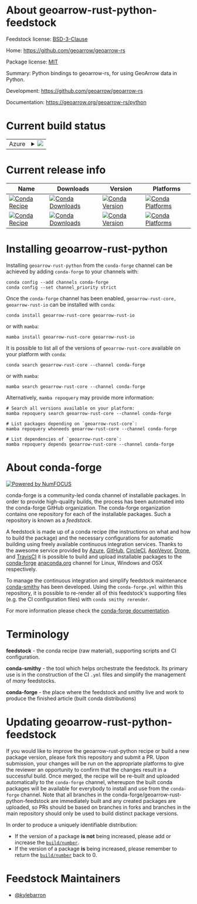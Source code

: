 About geoarrow-rust-python-feedstock
====================================

Feedstock license: [BSD-3-Clause](https://github.com/conda-forge/geoarrow-rust-python-feedstock/blob/main/LICENSE.txt)

Home: https://github.com/geoarrow/geoarrow-rs

Package license: [MIT](https://github.com/geoarrow/geoarrow-rs/blob/main/LICENSE_MIT)

Summary: Python bindings to geoarrow-rs, for using GeoArrow data in Python.

Development: https://github.com/geoarrow/geoarrow-rs

Documentation: https://geoarrow.org/geoarrow-rs/python

Current build status
====================


<table>
    
  <tr>
    <td>Azure</td>
    <td>
      <details>
        <summary>
          <a href="https://dev.azure.com/conda-forge/feedstock-builds/_build/latest?definitionId=26603&branchName=main">
            <img src="https://dev.azure.com/conda-forge/feedstock-builds/_apis/build/status/geoarrow-rust-python-feedstock?branchName=main">
          </a>
        </summary>
        <table>
          <thead><tr><th>Variant</th><th>Status</th></tr></thead>
          <tbody><tr>
              <td>linux_64_python3.10.____cpython</td>
              <td>
                <a href="https://dev.azure.com/conda-forge/feedstock-builds/_build/latest?definitionId=26603&branchName=main">
                  <img src="https://dev.azure.com/conda-forge/feedstock-builds/_apis/build/status/geoarrow-rust-python-feedstock?branchName=main&jobName=linux&configuration=linux%20linux_64_python3.10.____cpython" alt="variant">
                </a>
              </td>
            </tr><tr>
              <td>linux_64_python3.11.____cpython</td>
              <td>
                <a href="https://dev.azure.com/conda-forge/feedstock-builds/_build/latest?definitionId=26603&branchName=main">
                  <img src="https://dev.azure.com/conda-forge/feedstock-builds/_apis/build/status/geoarrow-rust-python-feedstock?branchName=main&jobName=linux&configuration=linux%20linux_64_python3.11.____cpython" alt="variant">
                </a>
              </td>
            </tr><tr>
              <td>linux_64_python3.12.____cpython</td>
              <td>
                <a href="https://dev.azure.com/conda-forge/feedstock-builds/_build/latest?definitionId=26603&branchName=main">
                  <img src="https://dev.azure.com/conda-forge/feedstock-builds/_apis/build/status/geoarrow-rust-python-feedstock?branchName=main&jobName=linux&configuration=linux%20linux_64_python3.12.____cpython" alt="variant">
                </a>
              </td>
            </tr><tr>
              <td>linux_64_python3.13.____cp313</td>
              <td>
                <a href="https://dev.azure.com/conda-forge/feedstock-builds/_build/latest?definitionId=26603&branchName=main">
                  <img src="https://dev.azure.com/conda-forge/feedstock-builds/_apis/build/status/geoarrow-rust-python-feedstock?branchName=main&jobName=linux&configuration=linux%20linux_64_python3.13.____cp313" alt="variant">
                </a>
              </td>
            </tr><tr>
              <td>osx_64_python3.10.____cpython</td>
              <td>
                <a href="https://dev.azure.com/conda-forge/feedstock-builds/_build/latest?definitionId=26603&branchName=main">
                  <img src="https://dev.azure.com/conda-forge/feedstock-builds/_apis/build/status/geoarrow-rust-python-feedstock?branchName=main&jobName=osx&configuration=osx%20osx_64_python3.10.____cpython" alt="variant">
                </a>
              </td>
            </tr><tr>
              <td>osx_64_python3.11.____cpython</td>
              <td>
                <a href="https://dev.azure.com/conda-forge/feedstock-builds/_build/latest?definitionId=26603&branchName=main">
                  <img src="https://dev.azure.com/conda-forge/feedstock-builds/_apis/build/status/geoarrow-rust-python-feedstock?branchName=main&jobName=osx&configuration=osx%20osx_64_python3.11.____cpython" alt="variant">
                </a>
              </td>
            </tr><tr>
              <td>osx_64_python3.12.____cpython</td>
              <td>
                <a href="https://dev.azure.com/conda-forge/feedstock-builds/_build/latest?definitionId=26603&branchName=main">
                  <img src="https://dev.azure.com/conda-forge/feedstock-builds/_apis/build/status/geoarrow-rust-python-feedstock?branchName=main&jobName=osx&configuration=osx%20osx_64_python3.12.____cpython" alt="variant">
                </a>
              </td>
            </tr><tr>
              <td>osx_64_python3.13.____cp313</td>
              <td>
                <a href="https://dev.azure.com/conda-forge/feedstock-builds/_build/latest?definitionId=26603&branchName=main">
                  <img src="https://dev.azure.com/conda-forge/feedstock-builds/_apis/build/status/geoarrow-rust-python-feedstock?branchName=main&jobName=osx&configuration=osx%20osx_64_python3.13.____cp313" alt="variant">
                </a>
              </td>
            </tr><tr>
              <td>win_64_python3.10.____cpython</td>
              <td>
                <a href="https://dev.azure.com/conda-forge/feedstock-builds/_build/latest?definitionId=26603&branchName=main">
                  <img src="https://dev.azure.com/conda-forge/feedstock-builds/_apis/build/status/geoarrow-rust-python-feedstock?branchName=main&jobName=win&configuration=win%20win_64_python3.10.____cpython" alt="variant">
                </a>
              </td>
            </tr><tr>
              <td>win_64_python3.11.____cpython</td>
              <td>
                <a href="https://dev.azure.com/conda-forge/feedstock-builds/_build/latest?definitionId=26603&branchName=main">
                  <img src="https://dev.azure.com/conda-forge/feedstock-builds/_apis/build/status/geoarrow-rust-python-feedstock?branchName=main&jobName=win&configuration=win%20win_64_python3.11.____cpython" alt="variant">
                </a>
              </td>
            </tr><tr>
              <td>win_64_python3.12.____cpython</td>
              <td>
                <a href="https://dev.azure.com/conda-forge/feedstock-builds/_build/latest?definitionId=26603&branchName=main">
                  <img src="https://dev.azure.com/conda-forge/feedstock-builds/_apis/build/status/geoarrow-rust-python-feedstock?branchName=main&jobName=win&configuration=win%20win_64_python3.12.____cpython" alt="variant">
                </a>
              </td>
            </tr><tr>
              <td>win_64_python3.13.____cp313</td>
              <td>
                <a href="https://dev.azure.com/conda-forge/feedstock-builds/_build/latest?definitionId=26603&branchName=main">
                  <img src="https://dev.azure.com/conda-forge/feedstock-builds/_apis/build/status/geoarrow-rust-python-feedstock?branchName=main&jobName=win&configuration=win%20win_64_python3.13.____cp313" alt="variant">
                </a>
              </td>
            </tr>
          </tbody>
        </table>
      </details>
    </td>
  </tr>
</table>

Current release info
====================

| Name | Downloads | Version | Platforms |
| --- | --- | --- | --- |
| [![Conda Recipe](https://img.shields.io/badge/recipe-geoarrow--rust--core-green.svg)](https://anaconda.org/conda-forge/geoarrow-rust-core) | [![Conda Downloads](https://img.shields.io/conda/dn/conda-forge/geoarrow-rust-core.svg)](https://anaconda.org/conda-forge/geoarrow-rust-core) | [![Conda Version](https://img.shields.io/conda/vn/conda-forge/geoarrow-rust-core.svg)](https://anaconda.org/conda-forge/geoarrow-rust-core) | [![Conda Platforms](https://img.shields.io/conda/pn/conda-forge/geoarrow-rust-core.svg)](https://anaconda.org/conda-forge/geoarrow-rust-core) |
| [![Conda Recipe](https://img.shields.io/badge/recipe-geoarrow--rust--io-green.svg)](https://anaconda.org/conda-forge/geoarrow-rust-io) | [![Conda Downloads](https://img.shields.io/conda/dn/conda-forge/geoarrow-rust-io.svg)](https://anaconda.org/conda-forge/geoarrow-rust-io) | [![Conda Version](https://img.shields.io/conda/vn/conda-forge/geoarrow-rust-io.svg)](https://anaconda.org/conda-forge/geoarrow-rust-io) | [![Conda Platforms](https://img.shields.io/conda/pn/conda-forge/geoarrow-rust-io.svg)](https://anaconda.org/conda-forge/geoarrow-rust-io) |

Installing geoarrow-rust-python
===============================

Installing `geoarrow-rust-python` from the `conda-forge` channel can be achieved by adding `conda-forge` to your channels with:

```
conda config --add channels conda-forge
conda config --set channel_priority strict
```

Once the `conda-forge` channel has been enabled, `geoarrow-rust-core, geoarrow-rust-io` can be installed with `conda`:

```
conda install geoarrow-rust-core geoarrow-rust-io
```

or with `mamba`:

```
mamba install geoarrow-rust-core geoarrow-rust-io
```

It is possible to list all of the versions of `geoarrow-rust-core` available on your platform with `conda`:

```
conda search geoarrow-rust-core --channel conda-forge
```

or with `mamba`:

```
mamba search geoarrow-rust-core --channel conda-forge
```

Alternatively, `mamba repoquery` may provide more information:

```
# Search all versions available on your platform:
mamba repoquery search geoarrow-rust-core --channel conda-forge

# List packages depending on `geoarrow-rust-core`:
mamba repoquery whoneeds geoarrow-rust-core --channel conda-forge

# List dependencies of `geoarrow-rust-core`:
mamba repoquery depends geoarrow-rust-core --channel conda-forge
```


About conda-forge
=================

[![Powered by
NumFOCUS](https://img.shields.io/badge/powered%20by-NumFOCUS-orange.svg?style=flat&colorA=E1523D&colorB=007D8A)](https://numfocus.org)

conda-forge is a community-led conda channel of installable packages.
In order to provide high-quality builds, the process has been automated into the
conda-forge GitHub organization. The conda-forge organization contains one repository
for each of the installable packages. Such a repository is known as a *feedstock*.

A feedstock is made up of a conda recipe (the instructions on what and how to build
the package) and the necessary configurations for automatic building using freely
available continuous integration services. Thanks to the awesome service provided by
[Azure](https://azure.microsoft.com/en-us/services/devops/), [GitHub](https://github.com/),
[CircleCI](https://circleci.com/), [AppVeyor](https://www.appveyor.com/),
[Drone](https://cloud.drone.io/welcome), and [TravisCI](https://travis-ci.com/)
it is possible to build and upload installable packages to the
[conda-forge](https://anaconda.org/conda-forge) [anaconda.org](https://anaconda.org/)
channel for Linux, Windows and OSX respectively.

To manage the continuous integration and simplify feedstock maintenance
[conda-smithy](https://github.com/conda-forge/conda-smithy) has been developed.
Using the ``conda-forge.yml`` within this repository, it is possible to re-render all of
this feedstock's supporting files (e.g. the CI configuration files) with ``conda smithy rerender``.

For more information please check the [conda-forge documentation](https://conda-forge.org/docs/).

Terminology
===========

**feedstock** - the conda recipe (raw material), supporting scripts and CI configuration.

**conda-smithy** - the tool which helps orchestrate the feedstock.
                   Its primary use is in the construction of the CI ``.yml`` files
                   and simplify the management of *many* feedstocks.

**conda-forge** - the place where the feedstock and smithy live and work to
                  produce the finished article (built conda distributions)


Updating geoarrow-rust-python-feedstock
=======================================

If you would like to improve the geoarrow-rust-python recipe or build a new
package version, please fork this repository and submit a PR. Upon submission,
your changes will be run on the appropriate platforms to give the reviewer an
opportunity to confirm that the changes result in a successful build. Once
merged, the recipe will be re-built and uploaded automatically to the
`conda-forge` channel, whereupon the built conda packages will be available for
everybody to install and use from the `conda-forge` channel.
Note that all branches in the conda-forge/geoarrow-rust-python-feedstock are
immediately built and any created packages are uploaded, so PRs should be based
on branches in forks and branches in the main repository should only be used to
build distinct package versions.

In order to produce a uniquely identifiable distribution:
 * If the version of a package **is not** being increased, please add or increase
   the [``build/number``](https://docs.conda.io/projects/conda-build/en/latest/resources/define-metadata.html#build-number-and-string).
 * If the version of a package **is** being increased, please remember to return
   the [``build/number``](https://docs.conda.io/projects/conda-build/en/latest/resources/define-metadata.html#build-number-and-string)
   back to 0.

Feedstock Maintainers
=====================

* [@kylebarron](https://github.com/kylebarron/)

